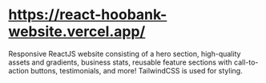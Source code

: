 # https://react-hoobank-website.vercel.app/
Responsive ReactJS website consisting of a hero section, high-quality assets and gradients, business stats, reusable feature sections with call-to-action buttons, testimonials, and more! TailwindCSS is used for styling.
